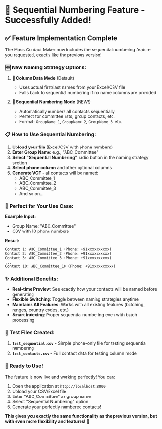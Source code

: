 # 🎉 Sequential Numbering Feature - Successfully Added!

## ✅ **Feature Implementation Complete**

The Mass Contact Maker now includes the sequential numbering feature you requested, exactly like the previous version!

### 🆕 **New Naming Strategy Options:**

1. **📝 Column Data Mode** (Default)
   - Uses actual first/last names from your Excel/CSV file
   - Falls back to sequential numbering if no name columns are provided

2. **🔢 Sequential Numbering Mode** (NEW!)
   - Automatically numbers all contacts sequentially
   - Perfect for committee lists, group contacts, etc.
   - Format: `GroupName_1`, `GroupName_2`, `GroupName_3`, etc.

### 📋 **How to Use Sequential Numbering:**

1. **Upload your file** (Excel/CSV with phone numbers)
2. **Enter Group Name**: e.g., "ABC_Committee" 
3. **Select "Sequential Numbering"** radio button in the naming strategy section
4. **Select phone column** and other optional columns
5. **Generate VCF** - all contacts will be named:
   - ABC_Committee_1
   - ABC_Committee_2  
   - ABC_Committee_3
   - And so on...

### 🎯 **Perfect for Your Use Case:**

**Example Input:**
- Group Name: "ABC_Committee"
- CSV with 10 phone numbers

**Result:**
```
Contact 1: ABC_Committee_1 (Phone: +91xxxxxxxxxx)
Contact 2: ABC_Committee_2 (Phone: +91xxxxxxxxxx)
Contact 3: ABC_Committee_3 (Phone: +91xxxxxxxxxx)
...
Contact 10: ABC_Committee_10 (Phone: +91xxxxxxxxxx)
```

### ✨ **Additional Benefits:**

- **Real-time Preview**: See exactly how your contacts will be named before generating
- **Flexible Switching**: Toggle between naming strategies anytime
- **Maintains All Features**: Works with all existing features (batching, ranges, country codes, etc.)
- **Smart Indexing**: Proper sequential numbering even with batch processing

### 🧪 **Test Files Created:**

1. **`test_sequential.csv`** - Simple phone-only file for testing sequential numbering
2. **`test_contacts.csv`** - Full contact data for testing column mode

### 🚀 **Ready to Use!**

The feature is now live and working perfectly! You can:

1. Open the application at `http://localhost:8000`
2. Upload your CSV/Excel file
3. Enter "ABC_Committee" as group name
4. Select "Sequential Numbering" option
5. Generate your perfectly numbered contacts!

**This gives you exactly the same functionality as the previous version, but with even more flexibility and features!** 🎉
